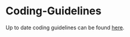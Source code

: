 # Coding-Guidelines
Up to date coding guidelines can be found [here](http://www.kitodo.org/fileadmin/groups/kitodo/Dokumente/Kitodo-EntwicklerLeitfaden2016.pdf).